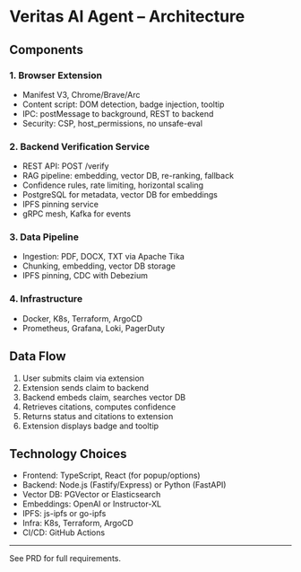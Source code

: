 # Veritas AI Agent – Architecture

## Components

### 1. Browser Extension

- Manifest V3, Chrome/Brave/Arc
- Content script: DOM detection, badge injection, tooltip
- IPC: postMessage to background, REST to backend
- Security: CSP, host_permissions, no unsafe-eval

### 2. Backend Verification Service

- REST API: POST /verify
- RAG pipeline: embedding, vector DB, re-ranking, fallback
- Confidence rules, rate limiting, horizontal scaling
- PostgreSQL for metadata, vector DB for embeddings
- IPFS pinning service
- gRPC mesh, Kafka for events

### 3. Data Pipeline

- Ingestion: PDF, DOCX, TXT via Apache Tika
- Chunking, embedding, vector DB storage
- IPFS pinning, CDC with Debezium

### 4. Infrastructure

- Docker, K8s, Terraform, ArgoCD
- Prometheus, Grafana, Loki, PagerDuty

## Data Flow

1. User submits claim via extension
2. Extension sends claim to backend
3. Backend embeds claim, searches vector DB
4. Retrieves citations, computes confidence
5. Returns status and citations to extension
6. Extension displays badge and tooltip

## Technology Choices

- Frontend: TypeScript, React (for popup/options)
- Backend: Node.js (Fastify/Express) or Python (FastAPI)
- Vector DB: PGVector or Elasticsearch
- Embeddings: OpenAI or Instructor-XL
- IPFS: js-ipfs or go-ipfs
- Infra: K8s, Terraform, ArgoCD
- CI/CD: GitHub Actions

---

See PRD for full requirements.
